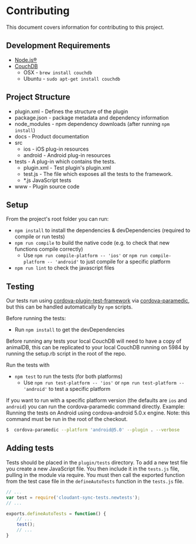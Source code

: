 # Contributing
This document covers information for contributing to this project.

## Development Requirements
- [Node.js&reg;](https://nodejs.org)
- [CouchDB](http://couchdb.apache.org/)
  * OSX - `brew install couchdb`
  * Ubuntu - `sudo apt-get install couchdb`

## Project Structure
- plugin.xml - Defines the structure of the plugin
- package.json - package metadata and dependency information
- node_modules - npm dependency downloads (after running `npm install`)
- docs - Product documentation
- src
  * ios - iOS plug-in resources
  * android - Android plug-in resources
- tests - A plug-in which contains the tests.
  * plugin.xml - Test plugin's plugin.xml
  * test.js - The file which exposes all the tests to the framework.
  * \*.js JavaScript tests
- www - Plugin source code

## Setup
From the project's root folder you can run:
- `npm install` to install the dependencies & devDependencies (required to compile
   or run tests)
- `npm run compile` to build the native code (e.g. to check that new
  functions compile correctly)
    - Use `npm run compile-platform -- 'ios'` or `npm run compile-platform -- 'android'`
     to just compile for a specific platform
- `npm run lint` to check the javascript files

## Testing
Our tests run using [cordova-plugin-test-framework](https://github.com/apache/cordova-plugin-test-framework) via [cordova-paramedic](https://github.com/apache/cordova-paramedic), but this can be handled automatically
by `npm` scripts.

Before running the tests:
- Run `npm install` to get the devDependencies

Before running any tests your local CouchDB will need to have a copy of animalDB, this can be replicated
to your local CouchDB running on 5984 by running the setup.rb script in the root of the repo.

Run the tests with
- `npm test` to run the tests (for both platforms)
    - Use `npm run test-platform -- 'ios'` or `npm run test-platform -- 'android'`
     to test a specific platform

If you want to run with a specific platform version (the defaults are `ios` and `android`)
you can run the cordova-paramedic command directly. Example: Running the tests on
Android using cordova-android 5.0.x engine. Note: this command must be run in
the root of the checkout.
```sh
$  cordova-paramedic --platform 'android@5.0' --plugin . --verbose
```

## Adding tests
Tests should be placed in the `plugin/tests` directory.  To add a new test file
you create a new JavaScript file. You then include it in the `tests.js` file,
pulling in the module via require. You must then call the exported function from
the test case file in the `defineAutoTests` function in the `tests.js` file.

```js
// ...
var test = require('cloudant-sync-tests.newtests');
// ...

exports.defineAutoTests = function() {
    // ...
    test();
    // ...
}
```
